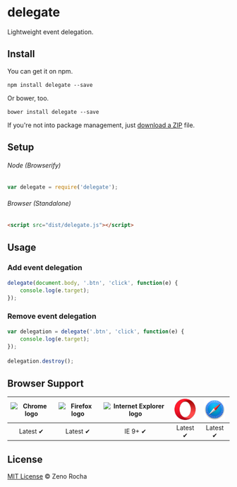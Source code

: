 # delegate

Lightweight event delegation.

## Install

You can get it on npm.

```
npm install delegate --save
```

Or bower, too.

```
bower install delegate --save
```

If you're not into package management, just [download a ZIP](https://github.com/zenorocha/delegate/archive/master.zip) file.

## Setup

###### Node (Browserify)

```js
var delegate = require('delegate');
```

###### Browser (Standalone)

```html
<script src="dist/delegate.js"></script>
```

## Usage

### Add event delegation

```js
delegate(document.body, '.btn', 'click', function(e) {
    console.log(e.target);
});
```

### Remove event delegation

```js
var delegation = delegate('.btn', 'click', function(e) {
    console.log(e.target);
});

delegation.destroy();
```

## Browser Support

| <img src="https://raw.githubusercontent.com/alrra/browser-logos/master/chrome/chrome_64x64.png" width="48px" height="48px" alt="Chrome logo"> | <img src="https://raw.githubusercontent.com/alrra/browser-logos/master/firefox/firefox_64x64.png" width="48px" height="48px" alt="Firefox logo"> | <img src="https://raw.githubusercontent.com/alrra/browser-logos/master/internet-explorer/internet-explorer_64x64.png" width="48px" height="48px" alt="Internet Explorer logo"> | <img src="https://raw.githubusercontent.com/alrra/browser-logos/master/opera/opera_64x64.png" width="48px" height="48px" alt="Opera logo"> | <img src="https://raw.githubusercontent.com/alrra/browser-logos/master/safari/safari_64x64.png" width="48px" height="48px" alt="Safari logo"> |
|:---:|:---:|:---:|:---:|:---:|
| Latest ✔ | Latest ✔ | IE 9+ ✔ | Latest ✔ | Latest ✔ |

## License

[MIT License](http://zenorocha.mit-license.org/) © Zeno Rocha
